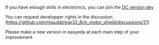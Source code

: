
If you have enough skills in electronics, you can join the [DC version dev](https://u.easyeda.com/join?type=project&key=4d58e19d12dd81ef34ebb96da0596511&inviter=e63b80a2d0b64d088d67d4a8c7810922)

You can request developper rights in the discussion (https://github.com/nliaudat/esp32_8ch_motor_shield/discussions/21)

Please make a new version in easyeda at each main step of your improvement
